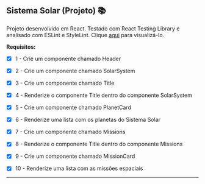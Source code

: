 ## Sistema Solar (Projeto) 📚

Projeto desenvolvido em React. Testado com  React Testing Library e analisado com ESLint e StyleLint. Clique [aqui](https://tiagordebarros.github.io/projetos/solar-system/index.html) para visualizá-lo.

**Requisitos:**

- [x] 1 - Crie um componente chamado Header

- [x] 2 - Crie um componente chamado SolarSystem

- [x] 3 - Crie um componente chamado Title
- [x] 4 - Renderize o componente Title dentro do componente SolarSystem
- [x] 5 - Crie um componente chamado PlanetCard
- [x] 6 - Renderize uma lista com os planetas do Sistema Solar
- [x] 7 - Crie um componente chamado Missions
- [x] 8 - Renderize o componente Title dentro do componente Missions
- [x] 9 - Crie um componente chamado MissionCard
- [x] 10 - Renderize uma lista com as missões espaciais

---


